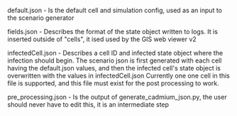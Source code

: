 default.json - Is the default cell and simulation config, used as an input to the scenario generator

fields.json - Describes the format of the state object written to logs. It is inserted outside of "cells", it ised used by the GIS web viewer v2

infectedCell.json - Describes a cell ID and infected state object where the infection should begin. The scenario json is first generated with each cell having the default.json values, and then the infected cell's state object is overwritten with the values in infectedCell.json
Currently one one cell in this file is supported, and this file must exist for the post processing to work.

pre_processing.json - Is the output of generate_cadmium_json.py, the user should never have to edit this, it is an intermediate step
